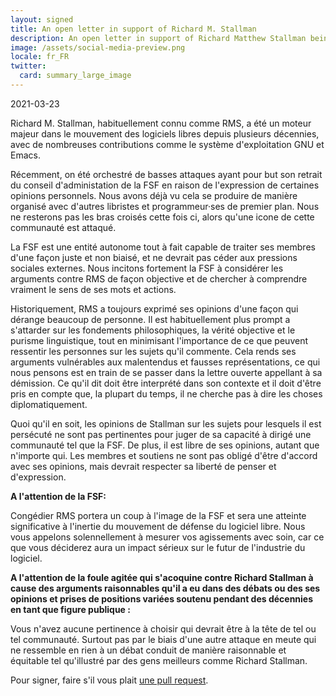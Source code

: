 ```yaml
---
layout: signed
title: An open letter in support of Richard M. Stallman
description: An open letter in support of Richard Matthew Stallman being reinstated by the Free Software Foundation
image: /assets/social-media-preview.png
locale: fr_FR
twitter:
  card: summary_large_image
---
```


2021-03-23


Richard M. Stallman, habituellement connu comme RMS, a été un moteur
majeur dans le mouvement des logiciels libres depuis plusieurs
décennies, avec de nombreuses contributions comme le système
d'exploitation GNU et Emacs.

Récemment, on été orchestré de basses attaques ayant pour but son
retrait du conseil d'administation de la FSF en raison de l'expression
de certaines opinions personnels. Nous avons déjà vu cela se produire
de manière organisé avec d'autres libristes et programmeur·ses de
premier plan. Nous ne resterons pas les bras croisés cette fois ci,
alors qu'une icone de cette communauté est attaqué.

La FSF est une entité autonome tout à fait capable de traiter ses
membres d'une façon juste et non biaisé, et ne devrait pas céder aux
pressions sociales externes. Nous incitons fortement la FSF à
considérer les arguments contre RMS de façon objective et de chercher
à comprendre vraiment le sens de ses mots et actions.

Historiquement, RMS a toujours exprimé ses opinions d'une façon qui
dérange beaucoup de personne. Il est habituellement plus prompt a
s'attarder sur les fondements philosophiques, la vérité objective et
le purisme linguistique, tout en minimisant l'importance de ce que
peuvent ressentir les personnes sur les sujets qu'il commente. Cela
rends ses arguments vulnérables aux malentendus et fausses
représentations, ce qui nous pensons est en train de se passer dans la
lettre ouverte appellant à sa démission. Ce qu'il dit doit être
interprété dans son contexte et il doit d'être pris en compte que, la
plupart du temps, il ne cherche pas à dire les choses
diplomatiquement.

Quoi qu'il en soit, les opinions de Stallman sur les sujets pour
lesquels il est persécuté ne sont pas pertinentes pour juger de sa
capacité à dirigé une communauté tel que la FSF. De plus, il est libre
de ses opinions, autant que n'importe qui. Les membres et soutiens ne
sont pas obligé d'être d'accord avec ses opinions, mais devrait
respecter sa liberté de penser et d'expression.

**A l'attention de la FSF:**

Congédier RMS portera un coup à l'image de la FSF et sera une atteinte
significative à l'inertie du mouvement de défense du logiciel
libre. Nous vous appelons solennellement à mesurer vos agissements
avec soin, car ce que vous déciderez aura un impact sérieux sur le
futur de l'industrie du logiciel.

**A l'attention de la foule agitée qui s'acoquine contre Richard
Stallman à cause des arguments raisonnables qu'il a eu dans des débats
ou des ses opinions et prises de positions variées soutenu pendant des
décennies en tant que figure publique :**

Vous n'avez aucune pertinence à choisir qui devrait être à la tête de
tel ou tel communauté. Surtout pas par le biais d'une autre attaque en
meute qui ne ressemble en rien à un débat conduit de manière
raisonnable et équitable tel qu'illustré par des gens meilleurs comme
Richard Stallman.

Pour signer, faire s'il vous plait [une pull request](https://github.com/rms-support-letter/rms-support-letter.github.io/pulls).
